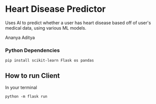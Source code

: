 # Heart Disease Predictor

Uses AI to predict whether a user has heart disease based off of user's medical data, using various ML models.

Ananya
Aditya

### Python Dependencies

```
pip install scikit-learn Flask os pandas
```

## How to run Client

In your terminal

```
python -m flask run
```
